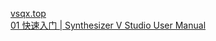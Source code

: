 [vsqx.top](https://www.vsqx.top/)  
[01 快速入门 | Synthesizer V Studio User Manual](https://svdocs.dreamtonics.com/zh/synthv/basic-usage/quickstart)

